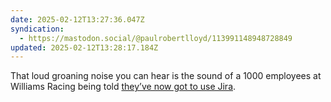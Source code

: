 ```yaml
---
date: 2025-02-12T13:27:36.047Z
syndication:
  - https://mastodon.social/@paulrobertlloyd/113991148948728849
updated: 2025-02-12T13:28:17.184Z
---
```


That loud groaning noise you can hear is the sound of a 1000 employees at Williams Racing being told [they’ve now got to use Jira](https://www.williamsf1.com/posts/57d8322a-ed45-488f-84aa-70cc92b10f2d/atlassian-williams-racing).
